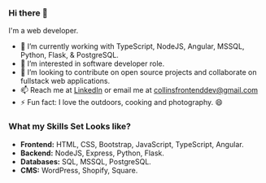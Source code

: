 ### Hi there 👋

I'm a web developer.

- 🔭 I’m currently working with TypeScript, NodeJS, Angular, MSSQL, Python, Flask, & PostgreSQL.
- 🌱 I’m interested in software developer role.
- 👯 I’m looking to contribute on open source projects and collaborate on fullstack web applications.
- 📫 Reach me at [LinkedIn](https://www.linkedin.com/in/collins-mutai/) or email me at [collinsfrontenddev@gmail.com](mailto:collinsfrontenddev@gmail.com)
- ⚡ Fun fact: I love the outdoors, cooking and photography. 😄

### What my Skills Set Looks like?
- **Frontend:** HTML, CSS, Bootstrap, JavaScript, TypeScript, Angular.
- **Backend:** NodeJS, Express, Python, Flask.
- **Databases:** SQL, MSSQL, PostgreSQL.
- **CMS:** WordPress, Shopify, Square.


